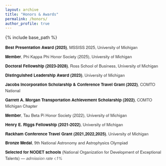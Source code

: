 ```yaml
---
layout: archive
title: "Honors & Awards"
permalink: /honors/
author_profile: true
---
```


{% include base_path %}

<style>
  ul.custom-honors {
    list-style-type: none;
    padding-left: 0;
    font-size: 0.95em;
    font-family: 'Helvetica Neue', 'Segoe UI', sans-serif;
    color: #333;
  }

  ul.custom-honors li {
    margin-bottom: 0.75em;
    line-height: 1.5em;
  }

  ul.custom-honors li strong {
    color: #1a1a1a;
    font-weight: 600;
  }

  ul.custom-honors li em {
    color: #555;
  }
</style>

<ul class="custom-honors">
  <li><strong>Best Presentation Award (2025)</strong>, MSSISS 2025, University of Michigan</li>
   <li><strong>Member</strong>, Phi Kappa Phi Honor Society (2025), University of Michigan</li>
  <li><strong>Doctoral Fellowship (2023-2028)</strong>, Ross School of Business, University of Michigan</li>
  <li><strong>Distinguished Leadership Award (2023)</strong>, University of Michigan</li>
  <li><strong>Jacobs Incorporation Scholarship & Conference Travel Grant (2022)</strong>, COMTO National</li>
  <li><strong>Garrett A. Morgan Transportation Achievement Scholarship (2022)</strong>, COMTO Michigan Chapter</li>
    <li><strong>Member</strong>, Tau Beta Pi Honor Society (2022), University of Michigan</li>
  <li><strong>Henry E. Riggs Fellowship (2021-2022)</strong>, University of Michigan</li>
  <li><strong>Rackham Conference Travel Grant (2021,2022,2025)</strong>, University of Michigan</li>
  <li><strong>Bronze Medal</strong>, 9th National Astronomy and Astrophysics Olympiad</li>
  <li><strong>Selected for NODET schools</strong> (National Organization for Development of Exceptional Talents) — <em>admission rate &lt;1%</em></li>
</ul>
